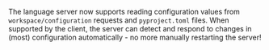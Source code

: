 The language server now supports reading configuration values from `workspace/configuration` requests and `pyproject.toml` files.
When supported by the client, the server can detect and respond to changes in (most) configuration automatically - no more manually restarting the server!
